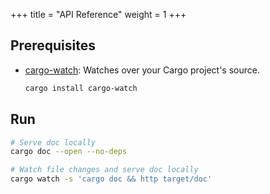 +++
title = "API Reference"
weight = 1
+++

## Prerequisites
- [cargo-watch](https://github.com/watchexec/cargo-watch): Watches over your Cargo project's source.
  ```sh
  cargo install cargo-watch
  ```

## Run
```sh
# Serve doc locally
cargo doc --open --no-deps

# Watch file changes and serve doc locally
cargo watch -s 'cargo doc && http target/doc'
```
